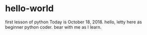 # hello-world
first lesson of python
Today is October 18, 2018.
hello, letty here as beginner python coder. 
bear with me as I learn. 
